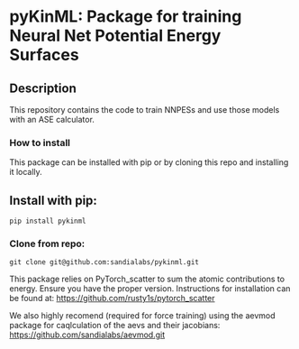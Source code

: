 # pyKinML: Package for training Neural Net Potential Energy Surfaces



## Description
This repository contains the code to train NNPESs and use those models with an ASE calculator.

### How to install

This package can be installed with pip or by cloning this repo and installing it locally.

## Install with pip:

    pip install pykinml

### Clone from repo:
    git clone git@github.com:sandialabs/pykinml.git


This package relies on PyTorch_scatter to sum the atomic contributions to energy. Ensure you have the proper version. Instructions for installation can be found at:
https://github.com/rusty1s/pytorch_scatter

We also highly recomend (required for force training) using the aevmod package for caqlculation of the aevs and their jacobians:
https://github.com/sandialabs/aevmod.git
